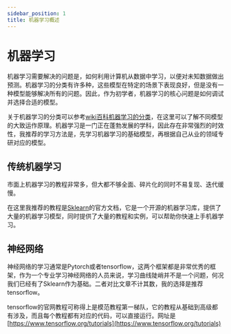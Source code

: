 ```yaml
---
sidebar_position: 1
title: 机器学习概述
---
```


# 机器学习

机器学习需要解决的问题是，如何利用计算机从数据中学习，以便对未知数据做出预测。机器学习的分类有许多种，这些模型在特定的场景下表现良好，但是没有一种模型能够解决所有的问题。因此，作为初学者，机器学习的核心问题是如何调试并选择合适的模型。

关于机器学习的分类可以参考[wiki百科机器学习的分类](https://zh.wikipedia.org/wiki/%E6%9C%BA%E5%99%A8%E5%AD%A6%E4%B9%A0)，在这里可以了解不同模型的大致运作原理。机器学习是一门正在蓬勃发展的学科，因此存在非常强烈的时效性，我推荐的学习方法是，先学习机器学习的基础模型，再根据自己从业的领域专研对应的模型。

## 传统机器学习

市面上机器学习的教程非常多，但大都不够全面、碎片化的同时不易复现、迭代缓慢。

在这里我推荐的教程是[Sklearn](https://scikit-learn.org/stable/)的官方文档，它是一个开源的机器学习库，提供了大量的机器学习模型，同时提供了大量的教程和实例，可以帮助你快速上手机器学习。

## 神经网络

神经网络的学习通常是Pytorch或者tensorflow，这两个框架都是非常优秀的框架，作为一个专业学习神经网络的人员来说，学习曲线陡峭并不是一个问题，何况我们已经有了Sklearn作为基础。二者对比文章不计其数，我的选择是推荐tensorflow。

tensorflow的官网教程可称得上是模范教程第一梯队，它的教程从基础到高级都有涉及，而且每个教程都有对应的代码，可以直接运行。网址是[https://www.tensorflow.org/tutorials](https://www.tensorflow.org/tutorials)
